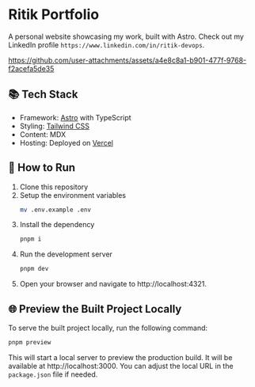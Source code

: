 # Ritik Portfolio

A personal website showcasing my work, built with Astro.
Check out my LinkedIn profile `https://www.linkedin.com/in/ritik-devops`.

https://github.com/user-attachments/assets/a4e8c8a1-b901-477f-9768-f2acefa5de35

## 📚 Tech Stack

- Framework: [Astro](https://astro.build/) with TypeScript
- Styling: [Tailwind CSS](https://tailwindcss.com/)
- Content: MDX
- Hosting: Deployed on [Vercel](https://vercel.com/)

## 🚀 How to Run

1. Clone this repository
2. Setup the environment variables
   ```sh
   mv .env.example .env
   ```
3. Install the dependency
   ```sh
   pnpm i
   ```
4. Run the development server
   ```sh
   pnpm dev
   ```
5. Open your browser and navigate to http://localhost:4321.

## 🌐 Preview the Built Project Locally

To serve the built project locally, run the following command:

```sh
pnpm preview
```

This will start a local server to preview the production build. It will be available at http://localhost:3000. You can adjust the local URL in the `package.json` file if needed.
